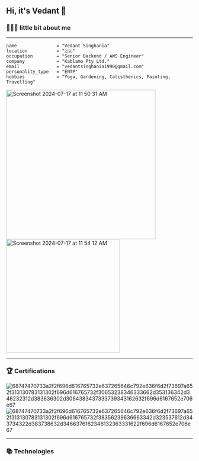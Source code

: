 ## Hi, it's Vedant 👋

### 🧑🏻‍💻 little bit about me
---------------------------------------------------
```
name               = "Vedant Singhania"
location           = "🇨🇦"
occupation         = "Senior Backend / AWS Engineer"
company            = "Kablamo Pty Ltd."
email              = "vedantsinghania1990@gmail.com"
personality_type   = "ENTP"
hobbies            = "Yoga, Gardening, Calisthenics, Painting, Travelling"
```
<img width="403" alt="Screenshot 2024-07-17 at 11 50 31 AM" src="https://github.com/user-attachments/assets/460e72cd-41a2-4281-8812-3346e9397d3c"> <img width="307" alt="Screenshot 2024-07-17 at 11 54 12 AM" src="https://github.com/user-attachments/assets/d06d96f8-4e75-4f02-81ab-7599a20f4d3a">

---------------------------------------------------
### 🏆 Certifications

![68747470733a2f2f696d616765732e637265646c792e636f6d2f73697a652f313130783131302f696d616765732f30653238346333662d353136342d346232312d383636302d3064383437333739343162632f696d6167652e706e67](https://github.com/user-attachments/assets/221e9a42-5cf2-4e6d-9641-3798fcaa060b) ![68747470733a2f2f696d616765732e637265646c792e636f6d2f73697a652f313130783131302f696d616765732f38356239636663342d323537612d343734322d383738632d3466376162346132363331622f696d6167652e706e67](https://github.com/user-attachments/assets/fc32990b-4732-46dc-b66f-d6bfc4490bb3)

---------------------------------------------------
### 📚 Technologies



<!--
**vedant-singhania/vedant-singhania** is a ✨ _special_ ✨ repository because its `README.md` (this file) appears on your GitHub profile.

Here are some ideas to get you started:

- 🔭 I’m currently working on ...
- 🌱 I’m currently learning ...
- 👯 I’m looking to collaborate on ...
- 🤔 I’m looking for help with ...
- 💬 Ask me about ...
- 📫 How to reach me: ...
- 😄 Pronouns: ...
- ⚡ Fun fact: ...
-->
